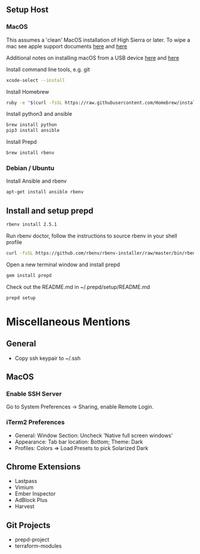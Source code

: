 ## Setup Host

### MacOS

This assumes a 'clean' MacOS installation of High Sierra or later. To wipe a mac see apple support documents [here](http://support.apple.com/kb/PH13871) and [here](http://support.apple.com/en-us/HT201376)

Additional notes on installing macOS from a USB device [here](https://support.apple.com/en-sg/HT201372) and [here](https://support.apple.com/en-sg/HT201475)

Install command line tools, e.g. git

```bash
xcode-select --install
```

Install Homebrew

```bash
ruby -e "$(curl -fsSL https://raw.githubusercontent.com/Homebrew/install/master/install)"
```

Install python3 and ansible

```bash
brew install python
pip3 install ansible
```

Install Prepd

```bash
brew install rbenv
```

### Debian / Ubuntu

Install Ansible and rbenv

```bash
apt-get install ansible rbenv
```

## Install and setup prepd

```bash
rbenv install 2.5.1
```

Run rbenv doctor, follow the instructions to source rbenv in your shell profile

```bash
curl -fsSL https://github.com/rbenv/rbenv-installer/raw/master/bin/rbenv-doctor | bash
```

Open a new terminal window and install prepd

```bash
gem install prepd
```

Check out the README.md in ~/.prepd/setup/README.md

```bash
prepd setup
```


# Miscellaneous Mentions

## General
- Copy ssh keypair to ~/.ssh

## MacOS

### Enable SSH Server

Go to System Preferences -> Sharing, enable Remote Login.

### iTerm2 Preferences
- General: Window Section: Uncheck 'Native full screen windows'
- Appearance: Tab bar location: Bottom;  Theme: Dark
- Profiles: Colors => Load Presets to pick Solarized Dark

## Chrome Extensions
- Lastpass
- Vimium
- Ember Inspector
- AdBlock Plus
- Harvest

## Git Projects
- prepd-project
- terraform-modules
